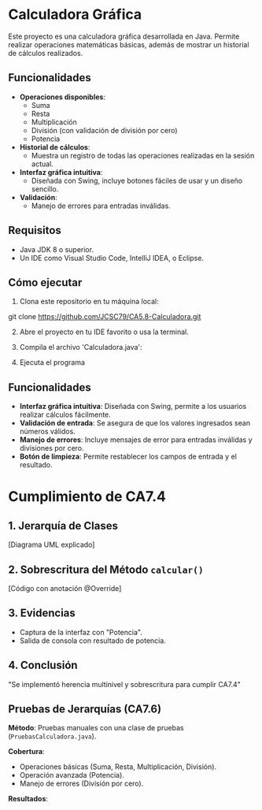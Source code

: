 # Calculadora Gráfica

Este proyecto es una calculadora gráfica desarrollada en Java. Permite realizar operaciones matemáticas básicas, además de mostrar un historial de cálculos realizados.

## Funcionalidades

- **Operaciones disponibles**:
  - Suma
  - Resta
  - Multiplicación
  - División (con validación de división por cero)
  - Potencia
- **Historial de cálculos**:
  - Muestra un registro de todas las operaciones realizadas en la sesión actual.
- **Interfaz gráfica intuitiva**:
  - Diseñada con Swing, incluye botones fáciles de usar y un diseño sencillo.
- **Validación**:
  - Manejo de errores para entradas inválidas.

## Requisitos

- Java JDK 8 o superior.
- Un IDE como Visual Studio Code, IntelliJ IDEA, o Eclipse.

## Cómo ejecutar

1. Clona este repositorio en tu máquina local:

git clone https://github.com/JCSC79/CA5.8-Calculadora.git


2. Abre el proyecto en tu IDE favorito o usa la terminal.

3. Compila el archivo 'Calculadora.java':

4. Ejecuta el programa

## Funcionalidades

- **Interfaz gráfica intuitiva**: Diseñada con Swing, permite a los usuarios realizar cálculos fácilmente.
- **Validación de entrada**: Se asegura de que los valores ingresados sean números válidos.
- **Manejo de errores**: Incluye mensajes de error para entradas inválidas y divisiones por cero.
- **Botón de limpieza**: Permite restablecer los campos de entrada y el resultado.
# Cumplimiento de CA7.4  
## 1. Jerarquía de Clases  
[Diagrama UML explicado]  

## 2. Sobrescritura del Método `calcular()`  
[Código con anotación @Override]  

## 3. Evidencias  
- Captura de la interfaz con "Potencia".  
- Salida de consola con resultado de potencia.  

## 4. Conclusión  
"Se implementó herencia multinivel y sobrescritura para cumplir CA7.4"  

## Pruebas de Jerarquías (CA7.6)  
**Método**: Pruebas manuales con una clase de pruebas (`PruebasCalculadora.java`).  

**Cobertura**:  
- Operaciones básicas (Suma, Resta, Multiplicación, División).  
- Operación avanzada (Potencia).  
- Manejo de errores (División por cero).  

**Resultados**:  


